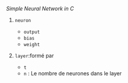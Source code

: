 _Simple Neural Network in C_


1. `neuron` 
   - `output` 
   - `bias` 
   - `weight`

2. `layer`:formé par
   - `t`
   - `n` : Le nombre de neurones dans le layer